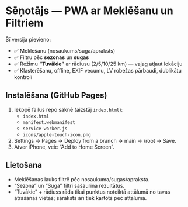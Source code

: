 # Sēņotājs — PWA ar Meklēšanu un Filtriem

Šī versija pievieno:
- ✅ Meklēšanu (nosaukums/suga/apraksts)
- ✅ Filtru pēc **sezonas** un **sugas**
- ✅ Režīmu **“Tuvākie”** ar rādiusu (2/5/10/25 km) — vajag atļaut lokāciju
- ✅ Klasterēšanu, offline, EXIF vecumu, LV robežas pārbaudi, dublikātu kontroli

## Instalēšana (GitHub Pages)
1) Iekopē failus repo saknē (aizstāj `index.html`):
   - `index.html`
   - `manifest.webmanifest`
   - `service-worker.js`
   - `icons/apple-touch-icon.png`
2) Settings → Pages → Deploy from a branch → main → /root → Save.
3) Atver iPhone, veic “Add to Home Screen”.

## Lietošana
- Meklēšanas lauks filtrē pēc nosaukuma/sugas/apraksta.
- “Sezona” un “Suga” filtri sašaurina rezultātus.
- “Tuvākie” + rādiuss rāda tikai punktus noteiktā attālumā no tavas atrašanās vietas; saraksts arī tiek kārtots pēc attāluma.
